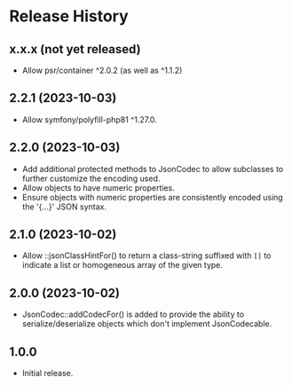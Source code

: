 # Release History

## x.x.x (not yet released)
* Allow psr/container ^2.0.2 (as well as ^1.1.2)

## 2.2.1 (2023-10-03)
* Allow symfony/polyfill-php81 ^1.27.0.

## 2.2.0 (2023-10-03)
* Add additional protected methods to JsonCodec to allow subclasses to
  further customize the encoding used.
* Allow objects to have numeric properties.
* Ensure objects with numeric properties are consistently encoded using
  the '{...}' JSON syntax.

## 2.1.0 (2023-10-02)
* Allow ::jsonClassHintFor() to return a class-string suffixed with
  `[]` to indicate a list or homogeneous array of the given type.

## 2.0.0 (2023-10-02)
* JsonCodec::addCodecFor() is added to provide the ability to
  serialize/deserialize objects which don't implement JsonCodecable.

## 1.0.0

* Initial release.
